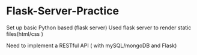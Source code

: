 # Flask-Server-Practice

Set up basic Python based (flask server)
Used flask server to render static files(html/css )

Need to implement a RESTful API ( with mySQL/mongoDB and Flask)

